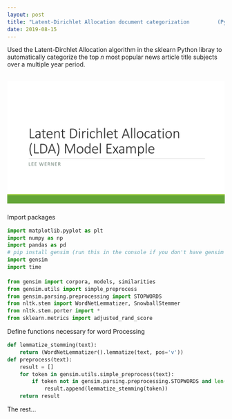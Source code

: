 ```yaml
---
layout: post
title: "Latent-Dirichlet Allocation document categorization         (Python, Natural Langauge Processing)"
date: 2019-08-15
---
```


Used the Latent-Dirchlet Allocation algorithm in the sklearn Python libray to automatically categorize the top _n_ most popular
news article title subjects over a multiple year period.

## <a href="/assets/lda-model-example.pdf" class="image fit"><img src="assets/lda-model-example.pdf" alt="Project Overview Presentation (PDF)"></a>

Import packages

```Python
import matplotlib.pyplot as plt
import numpy as np
import pandas as pd
# pip install gensim (run this in the console if you don't have gensim installed)
import gensim
import time

from gensim import corpora, models, similarities
from gensim.utils import simple_preprocess
from gensim.parsing.preprocessing import STOPWORDS
from nltk.stem import WordNetLemmatizer, SnowballStemmer
from nltk.stem.porter import *
from sklearn.metrics import adjusted_rand_score
```

Define functions necessary for word Processing
```Python
def lemmatize_stemming(text):
    return (WordNetLemmatizer().lemmatize(text, pos='v'))
def preprocess(text):
    result = []
    for token in gensim.utils.simple_preprocess(text):
        if token not in gensim.parsing.preprocessing.STOPWORDS and len(token) > 3:
            result.append(lemmatize_stemming(token))
    return result
```

The rest...
